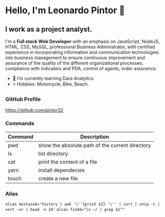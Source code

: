 # Hello, I'm Leonardo Pintor 👋
## I work as a project analyst.

I'm a **Full stack Web Developer** with an emphasis on JavaScript, NodeJS, HTML, CSS, MySQL, professional Business Administrator, with certified experience in incorporating information and communication technologies into business management to ensure continuous improvement and assurance of the quality of the different organizational processes, compliance with indicators and PDA, control of agents, order assurance.

- 🌱 I’m currently learning Dara Analytics.
- ⚡ Hobbies: Motorcycle, Bike, Beach.

### GitHub Profile
https://github.com/pintor32

### Commands

| Command | Description                                     |
| ------- | -----------                                     |
|  pwd    | show the absolute path of the current directory |
|  ls     | list directory                                  |
|  cat    | print the content of a file                     |
|  yarn   | install dependecies                             |
|  touch  | create a new file                               |

### Alias

``` alias mostused='history | awk '\''{print $2} '\'' | sort | uniq -c | sort -nr | head -n 10' ```
``` alias findd="ls ~/ | grep $1"" ```